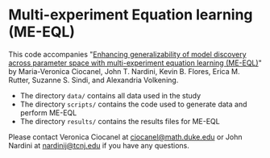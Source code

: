 # Multi-experiment Equation learning (ME-EQL)

This code accompanies "[Enhancing generalizability of model discovery across parameter space with multi-experiment equation learning (ME-EQL)](https://arxiv.org/abs/2506.08916)" by Maria-Veronica Ciocanel, John T. Nardini, Kevin B. Flores, Erica M. Rutter, Suzanne S. Sindi, and Alexandria Volkening.

* The directory `data/` contains all data used in the study
* The directory `scripts/` contains the code used to generate data and perform ME-EQL
* The directory `results/` contains the results files for ME-EQL

Please contact Veronica Ciocanel at ciocanel@math.duke.edu or John Nardini at nardinij@tcnj.edu if you have any questions.
